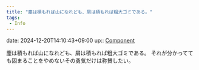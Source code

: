 ```yaml
---
title: "塵は積もれば山になれども、屑は積もれば粗大ゴミである。"
tags:
 - Info
---
```


date: 2024-12-20T14:10:43+09:00
up:: [Component](../Bar/Novel/Chaos/Component.md)

塵は積もれば山になれども、屑は積もれば粗大ゴミである。
それが分かってても固まることをやめないその勇気だけは称賛したい。